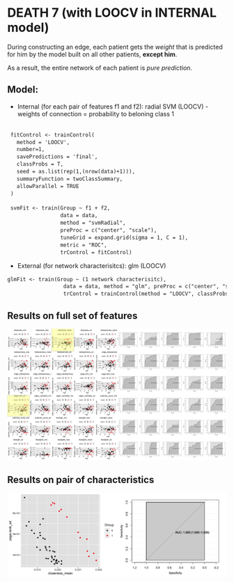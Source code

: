 # DEATH 7 (with LOOCV in INTERNAL model)

During constructing an edge, each patient gets the _weight_ that is predicted for him by the model built on all other patients, **except him**.

As a result, the entire network of each patient is _pure prediction_.

## Model:
 - Internal (for each pair of features f1 and f2): radial SVM (LOOCV) - weights of connection = probability to beloning class 1 
 ```markdown
 
  fitControl <- trainControl(
    method = 'LOOCV',
    number=1,
    savePredictions = 'final',
    classProbs = T,
    seed = as.list(rep(1,(nrow(data)+1))),
    summaryFunction = twoClassSummary,
    allowParallel = TRUE
  )
  
  svmFit <- train(Group ~ f1 + f2,
                  data = data,
                  method = "svmRadial",
                  preProc = c("center", "scale"),
                  tuneGrid = expand.grid(sigma = 1, C = 1),
                  metric = "ROC",
                  trControl = fitControl)
 ```
 - External (for network characterisitcs): glm (LOOCV)
 ```markdown
 glmFit <- train(Group ~ (1 network characterisitc),
                   data = data, method = "glm", preProc = c("center", "scale"), metric = "ROC",
                   trControl = trainControl(method = "LOOCV", classProbs = TRUE, summaryFunction = twoClassSummary))
 ```
 
## Results on full set of features
![Image](/docs/temp_DIED7_1.jpg)

## Results on pair of characteristics
![Image](/docs/temp.jpg)

